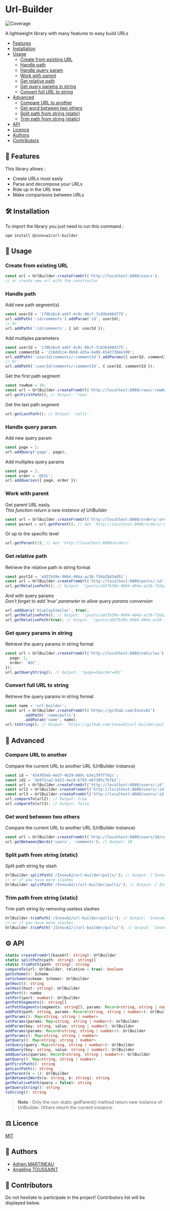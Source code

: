 # Url-Builder
![Coverage](coverage/badge.svg)

A lightweight library with many features to easy build URLs

- [Features](#bookmark_tabs-features)
- [Installation](#hammer_and_wrench-installation)
- [Usage](#memo-usage)
  - [Create from existing URL](#create-from-existing-url)
  - [Handle path](#handle-path)
  - [Handle query param](#handle-query-param)
  - [Work with parent](#work-with-parent)
  - [Get relative path](#get-relative-path)
  - [Get query params in string](#get-query-params-in-string)
  - [Convert full URL to string](#convert-full-url-to-string)
- [Advanced](#memo-advanced)
  - [Compare URL to another](#compare-url-to-another)
  - [Get word between two others](#get-word-between-two-others)
  - [Split path from string (static)](#split-path-from-string-static)
  - [Trim path from string (static)](#trim-path-from-string-static)
- [API](#gear-api)
- [Licence](#balance_scale-licence)
- [Authors](#busts_in_silhouette-authors)
- [Contributors](#handshake-contributors)

## :bookmark_tabs: Features
This library allows :
- Create URLs most easly
- Parse and decompose your URLs
- Ride up in the URL tree
- Make comparisons between URLs

## :hammer_and_wrench: Installation
To import the library you just need to run this command :
```shell
npm install @innova2/url-builder
```

## :memo: Usage
### Create from existing URL
```ts
const url = UrlBuilder.createFromUrl('http://localhost:8080/users');
// or create new url with the constructor
```

### Handle path
Add new path segment(s)
```ts
const userId = '170b16cd-ad47-4c9c-86cf-7c83bd40d775';
url.addPath(':id/comments').addParam('id', userId);
// Or
url.addPath(':id/comments', { id: userId });
```
Add multiples parameters
```ts
const userId = '170b16cd-ad47-4c9c-86cf-7c83bd40d775';
const commentId = '218dd1c4-0bb0-425a-be0b-85427304e100';
url.addPath(':userId/comments/:commentId').addParams({ userId, commentId });
// Or
url.addPath(':userId/comments/:commentId', { userId, commentId });
```
Get the first path segment
```ts
const rowNum = 10;
const url = UrlBuilder.createFromUrl('http://localhost:8080/rows/:rowNum/cells').addParam('rowNum', rowNum);
url.getFirstPath(); // Output: 'rows'
```
Get the last path segment
```ts
url.getLastPath(); // Output: 'cells'
```

### Handle query param
Add new query param
```ts
const page = 2;
url.addQuery('page', page);
```
Add multiples query params
```ts
const page = 2;
const order = 'DESC';
url.addQueries({ page, order });
```

### Work with parent
Get parent URL easly.<br>
*This function return a new instance of UrlBuilder*
```ts
const url = UrlBuilder.createFromUrl('http://localhost:8080/orders/:orderId/products/:productId');
const parent = url.getParent(); // Get 'http://localhost:8080/orders/:orderId/products'
```
Or up to the specific level
```ts
url.getParent(3); // Get 'http://localhost:8080/orders'
```

### Get relative path
Retrieve the relative path in string format
```ts
const postId = 'a937b39e-9664-404a-ac56-f3da2b83a951';
const url = UrlBuilder.createFromUrl('http://localhost:8080/posts/:id').addParam('id', postId);
url.getRelativePath(); // Output: '/posts/a937b39e-9664-404a-ac56-f3da2b83a951'
```
And with query params<br>
*Don't forget to add 'true' parameter to allow query params conversion*
```ts
url.addQuery('displaySimilar', true);
url.getRelativePath(); // Output: '/posts/a937b39e-9664-404a-ac56-f3da2b83a951'
url.getRelativePath(true); // Output: '/posts/a937b39e-9664-404a-ac56-f3da2b83a951?displaySimilar=true'
```

### Get query params in string
Retrieve the query params in string format
```ts
const url = UrlBuilder.createFromUrl('http://localhost:8080/vehicles').addQueries({
  page: 2,
  order: 'ASC',
});
url.getQueryString(); // Output: '?page=2&order=ASC'
```

### Convert full URL to string
Retrieve the query params in string format
```ts
const name = 'url-builder';
const url = UrlBuilder.createFromUrl('https://github.com/InnovA2')
        .addPath(':name/pulls')
        .addParam('name', name);
url.toString(); // Output: 'https://github.com/InnovA2/url-builder/pulls'
```

## :memo: Advanced
### Compare URL to another
Compare the current URL to another URL (UrlBuilder instance)
```ts
const id = '434f65eb-4e5f-4b29-899c-b3e159fff61c';
const id2 = '3e972ca2-b422-4ac9-b793-e6f305c7bfb2';
const url = UrlBuilder.createFromUrl('http://localhost:8080/users/:id').addParam('id', id);
const url2 = UrlBuilder.createFromUrl('http://localhost:8080/users/:id').addParam('id', id);
const url3 = UrlBuilder.createFromUrl('http://localhost:8080/users/:id').addParam('id', id2);
url.compareTo(url2); // Output: true
url.compareTo(url3); // Output: false
```

### Get word between two others
Compare the current URL to another URL (UrlBuilder instance)
```ts
const url = UrlBuilder.createFromUrl('http://localhost:8080/users/10/comments');
url.getBetween2Words('users', 'comments'); // Output: 10
```

### Split path from string (static)
Split path string by slash
```ts
UrlBuilder.splitPath('/InnovA2/url-builder/pulls/'); // Output: ['InnovA2', 'url-builder', 'pulls']
// or if you have more slashes
UrlBuilder.splitPath('/InnovA2///url-builder/pulls/'); // Output: ['InnovA2', 'url-builder', 'pulls']
```

### Trim path from string (static)
Trim path string by removing useless slashes
```ts
UrlBuilder.trimPath('/InnovA2/url-builder/pulls/'); // Output: 'InnovA2/url-builder/pulls'
// or if you have more slashes
UrlBuilder.trimPath('/InnovA2///url-builder/pulls/'); // Output: 'InnovA2/url-builder/pulls'
```
    
## :gear: API
```ts
static createFromUrl(baseUrl: string): UrlBuilder
static splitPath(path: string): string[]
static trimPath(path: string): string
compareTo(url: UrlBuilder, relative = true): boolean
getScheme(): Scheme
setScheme(scheme: Scheme): UrlBuilder
getHost(): string
setHost(host: string): UrlBuilder
getPort(): numbe
setPort(port: number): UrlBuilder
getPathSegments(): string[]
setPathSegments(segments: string[], params: Record<string, string | number>): UrlBuilder
addPath(path: string, params: Record<string, string | number>): UrlBuilder
getParams(): Map<string, string | number>
setParams(params: Map<string, string | number>): UrlBuilder
addParam(key: string, value: string | number): UrlBuilder
addParams(params: Record<string, string | number>): UrlBuilder
getParams(): Map<string, string | number>
getQuery(): Map<string, string | number>
setQuery(query: Map<string, string | number>): UrlBuilder
addQuery(key: string, value: string | number): UrlBuilder
addQueries(queries: Record<string, string | number>): UrlBuilder
getQuery(): Map<string, string | number>
getFirstPath(): string
getLastPath(): string
getParent(n = 1): UrlBuilder
getBetween2Words(a: string, b: string): string
getRelativePath(query = false): string
getQueryString(): string
toString(): string
```
> **Note** : Only the non-static getParent() method return new instance of UrlBuilder. Others return the current instance.

## :balance_scale: Licence
[MIT](LICENSE)

## :busts_in_silhouette: Authors
- [Adrien MARTINEAU](https://github.com/WaZeR-Adrien)
- [Angéline TOUSSAINT](https://github.com/AngelineToussaint)

## :handshake: Contributors
Do not hesitate to participate in the project!
Contributors list will be displayed below.
